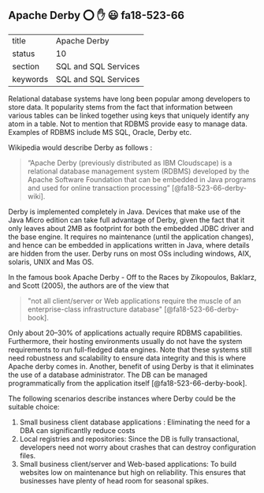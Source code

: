 ## Apache Derby :o:  :hand:   :smiley:   fa18-523-66


|          |                      |
| -------- | -------------------- |
| title    | Apache Derby         | 
| status   | 10                   |
| section  | SQL and SQL Services |
| keywords | SQL and SQL Services |

 
Relational database systems have long been popular among developers to store data. It popularity stems from the fact that information between various tables can be linked together using keys that uniquely identify any atom in a table. Not to mention that RDBMS provide easy to manage data. Examples of RDBMS include MS SQL, Oracle, Derby etc.

Wikipedia would describe Derby as follows :
>“Apache Derby (previously distributed as IBM Cloudscape) is a relational database management system (RDBMS) developed by the Apache Software Foundation that can be embedded in Java programs and used for online transaction processing” [@fa18-523-66-derby-wiki].

Derby is implemented completely in Java. Devices that make use of the Java Micro edition can take full advantage of Derby, given the fact that it only leaves about 2MB as footprint for both the embedded JDBC driver and the base engine. It requires no maintenance (until the application changes), and hence can be embedded in applications written in Java, where details are hidden from the user. Derby runs on most OSs including windows, AIX, solaris, UNIX and Mas OS.

In the famous book Apache Derby - Off to the Races by  Zikopoulos, Baklarz, and Scott (2005), the authors are of the view that
>"not all client/server or Web applications require the muscle of an enterprise-class infrastructure database"  [@fa18-523-66-derby-book].

Only about 20–30% of applications actually require RDBMS capabilities. Furthermore, their hosting environments usually do not have the system requirements to run full-fledged data engines. Note that these systems still need robustness and scalability  to ensure data integrity and this is where Apache derby comes in. Another, benefit of using Derby is that it eliminates the use of a database administrator. The DB can be managed programmatically from the application itself [@fa18-523-66-derby-book].

The following scenarios describe instances where Derby could be the suitable choice:

1. Small business client database applications : Eliminating the need for a DBA can significantlly reduce costs
2. Local registries and repositories: Since the DB is fully transactional, developers need not worry about crashes that can destroy
configuration files.
3. Small business client/server and Web-based applications:  To build websites low on maintenance but high on reliability. This ensures that businesses have plenty of head room for seasonal spikes. 




